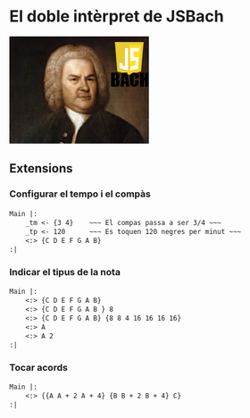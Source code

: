 # El doble intèrpret de JSBach

![JSBach](img/bach.png)

## Extensions
### Configurar el tempo i el compàs

```jsbach
Main |:
    _tm <- {3 4}    ~~~ El compas passa a ser 3/4 ~~~
    _tp <- 120      ~~~ Es toquen 120 negres per minut ~~~
    <:> {C D E F G A B} 
:|
```

### Indicar el tipus de la nota

```jsbach
Main |:
    <:> {C D E F G A B} 
    <:> {C D E F G A B } 8
    <:> {C D E F G A B} {8 8 4 16 16 16 16}
    <:> A
    <:> A 2
:|
```

### Tocar acords

```jsbach
Main |:
    <:> {{A A + 2 A + 4} {B B + 2 B + 4} C}
:|
```